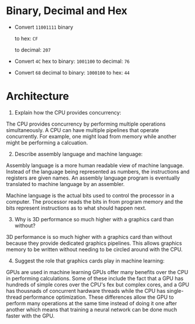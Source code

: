 # Binary, Decimal and Hex

- Convert `11001111` binary

  to hex: `CF`

  to decimal: `207`

- Convert `4C` hex
  to binary: `1001100`
  to decimal: `76`

- Convert `68` decimal
  to binary: `1000100`
  to hex: `44`
  
# Architecture
<!-- Answers to the Short Answer Essay Questions go here -->

1. Explain how the CPU provides concurrency:

The CPU provides concurrency by performing multiple operations simultaneously. A CPU can have multiple pipelines that operate concurrently. For example, one might load from memory while another might be performing a calcuation.

2. Describe assembly language and machine language:

Assembly language is a more human readable view of machine language. Instead of the language being represented as numbers, the instructions and registers are given names. An assembly language program is eventually translated to machine language by an assembler.

Machine language is the actual bits used to control the processor in a computer. The processor reads the bits in from program memory and the bits represent instructions as to what should happen next.

3. Why is 3D performance so much higher with a graphics card than without? 

3D performance is so much higher with a graphics card than without because they provide dedicated graphics pipelines. This allows graphics memory to be written without needing to be circled around with the CPU.


4. Suggest the role that graphics cards play in machine learning:

GPUs are used in machine learning GPUs offer many benefits over the CPU in performing calculations. Some of these include the fact that a GPU has hundreds of simple cores over the CPU's fex but complex cores, and a GPU has thousnads of concurrent hardware threads while the CPU has single-thread performance optimization. These differences allow the GPU to perform many operations at the same time instead of doing it one after another which means that training a neural network can be done much faster with the GPU.